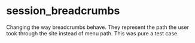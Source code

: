 session_breadcrumbs
===================

Changing the way breadcrumbs behave. They represent the path the user took through the site instead of menu path. This was pure a test case.

